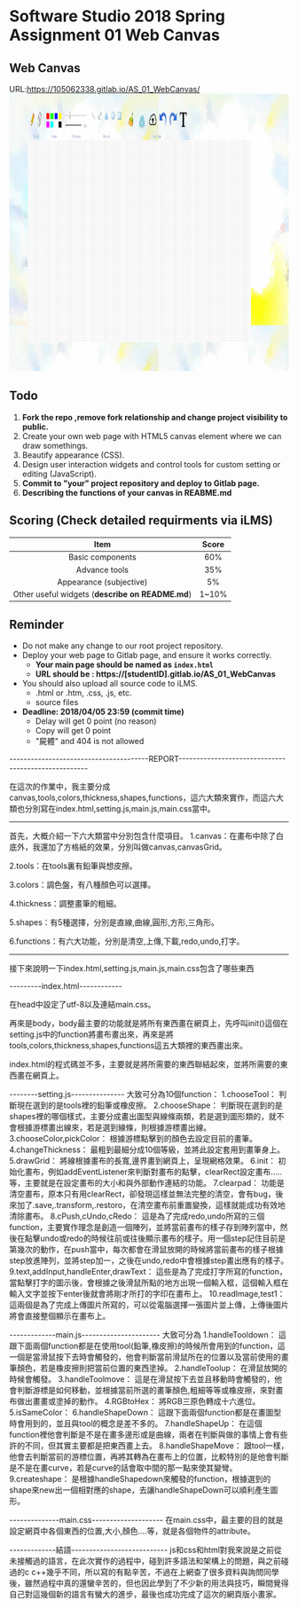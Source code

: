 # Software Studio 2018 Spring Assignment 01 Web Canvas

## Web Canvas
URL:https://105062338.gitlab.io/AS_01_WebCanvas/
<img src="bg.png" width="700px" height="500px"></img>

## Todo
1. **Fork the repo ,remove fork relationship and change project visibility to public.**
2. Create your own web page with HTML5 canvas element where we can draw somethings.
3. Beautify appearance (CSS).
4. Design user interaction widgets and control tools for custom setting or editing (JavaScript).
5. **Commit to "your" project repository and deploy to Gitlab page.**
6. **Describing the functions of your canvas in REABME.md**

## Scoring (Check detailed requirments via iLMS)

|                       **Item**                   | **Score** |
|:--------------------------------------------:|:-----:|
|               Basic components               |  60%  |
|                 Advance tools                |  35%  |
|            Appearance (subjective)           |   5%  |
| Other useful widgets (**describe on README.md**) | 1~10% |

## Reminder
* Do not make any change to our root project repository.
* Deploy your web page to Gitlab page, and ensure it works correctly.
    * **Your main page should be named as ```index.html```**
    * **URL should be : https://[studentID].gitlab.io/AS_01_WebCanvas**
* You should also upload all source code to iLMS.
    * .html or .htm, .css, .js, etc.
    * source files
* **Deadline: 2018/04/05 23:59 (commit time)**
    * Delay will get 0 point (no reason)
    * Copy will get 0 point
    * "屍體" and 404 is not allowed

---------------------------------------REPORT----------------------------------------------------

在這次的作業中，我主要分成canvas,tools,colors,thickness,shapes,functions，這六大類來實作，而這六大類也分別寫在index.html,setting.js,main.js,main.css當中。

------------------------------------------------------------------------------------------------------
首先，大概介紹一下六大類當中分別包含什麼項目。
1.canvas：在畫布中除了白底外，我還加了方格紙的效果，分別叫做canvas,canvasGrid。

2.tools：在tools裏有鉛筆與想皮擦。

3.colors：調色盤，有八種顏色可以選擇。

4.thickness：調整畫筆的粗細。

5.shapes：有5種選擇，分別是直線,曲線,圓形,方形,三角形。

6.functions：有六大功能，分別是清空,上傳,下載,redo,undo,打字。

------------------------------------------------------------------------------------------------------

接下來說明一下index.html,setting.js,main.js,main.css包含了哪些東西

---------index.html------------

在head中設定了utf-8以及連結main.css。

再來是body，body最主要的功能就是將所有東西畫在網頁上，先呼叫init()這個在setting.js中的function將畫布畫出來，再來是將tools,colors,thickness,shapes,functions這五大類裡的東西畫出來。

index.html的程式碼並不多，主要就是將所需要的東西聯結起來，並將所需要的東西畫在網頁上。


--------setting.js---------------
大致可分為10個function：
1.chooseTool：
    判斷現在選到的是tools裡的鉛筆或橡皮擦。
2.chooseShape：
    判斷現在選到的是shapes裡的哪個樣式，主要分成畫出圖型與線條兩類，若是選到圖形類的，就不會根據游標畫出線來，若是選到線條，則根據游標畫出線。
3.chooseColor,pickColor：
    根據游標點擊到的顏色去設定目前的畫筆。
4.changeThickness：
    最粗到最細分成10個等級，並將此設定套用到畫筆身上。
5.drawGrid：
    將線根據畫布的長寬,邊界畫到網頁上，呈現網格效果。
6.init：
    初始化畫布，例如addEventListener來判斷對畫布的點擊，clearRect設定畫布.....等，主要就是在設定畫布的大小和與外部動作連結的功能。
7.clearpad：
    功能是清空畫布，原本只有用clearRect，卻發現這樣並無法完整的清空，會有bug，後來加了.save,.transform,.restoro，在清空畫布前重置變換，這樣就能成功有效地清除畫布。
8.cPush,cUndo,cRedo：
    這是為了完成redo,undo所寫的三個function，主要實作理念是創造一個陣列，並將當前畫布的樣子存到陣列當中，然後在點擊undo或redo的時候往前或往後顯示畫布的樣子。用一個step記住目前是第幾次的動作，在push當中，每次都會在滑鼠放開的時候將當前畫布的樣子根據step放進陣列，並將step加一，之後在undo,redo中會根據step畫出應有的樣子。
9.text,addInput,handleEnter,drawText：
    這些是為了完成打字所寫的function，當點擊打字的圖示後，會根據之後滑鼠所點的地方出現一個輸入框，這個輸入框在輸入文字並按下enter後就會將剛才所打的字印在畫布上。
10.readImage,test1：
    這兩個是為了完成上傳圖片所寫的，可以從電腦選擇一張圖片並上傳，上傳後圖片將會直接整個顯示在畫布上。

-------------main.js----------------------
大致可分為
1.handleTooldown：
    這跟下面兩個function都是在使用tool(鉛筆,橡皮擦)的時候所會用到的function，這一個是當滑鼠按下去時會觸發的，他會判斷當前滑鼠所在的位置以及當前使用的畫筆顏色，若是橡皮擦則把當前位置的東西塗掉。
2.handleToolup：
    在滑鼠放開的時候會觸發。
3.handleToolmove：
    這是在滑鼠按下去並且移動時會觸發的，他會判斷游標是如何移動，並根據當前所選的畫筆顏色,粗細等等或橡皮擦，來對畫布做出畫畫或塗掉的動作。
4.RGBtoHex：
    將RGB三原色轉成十六進位。
5.isSameColor：
6.handleShapeDown：
    這跟下面兩個function都是在畫圖型時會用到的，並且與tool的概念是差不多的。
7.handleShapeUp：
    在這個function裡他會判斷是不是在畫多邊形或是曲線，兩者在判斷與做的事情上會有些許的不同，但其實主要都是把東西畫上去。
8.handleShapeMove：
   跟tool一樣，他會去判斷當前的游標位置，再將其轉為在畫布上的位置，比較特別的是他會判斷是不是在畫curve，若是curve的話會取中間的那一點來使其變彎。
   9.createshape：
    是根據handleShapedown來觸發的function，根據選到的shape來new出一個相對應的shape，去讓handleShapeDown可以順利產生圖形。

--------------main.css--------------------
在main.css中，最主要的目的就是設定網頁中各個東西的位置,大小,顏色....等，就是各個物件的attribute。


-------------結語---------------------------
    js和css和html對我來說是之前從未接觸過的語言，在此次實作的過程中，碰到許多語法和架構上的問題，與之前碰過的c c++幾乎不同，所以寫的有點辛苦，不過在上網查了很多資料與詢問同學後，雖然過程中真的還蠻辛苦的，但也因此學到了不少新的用法與技巧，瞬間覺得自己對這幾個新的語言有蠻大的進步，最後也成功完成了這次的網頁版小畫家。
